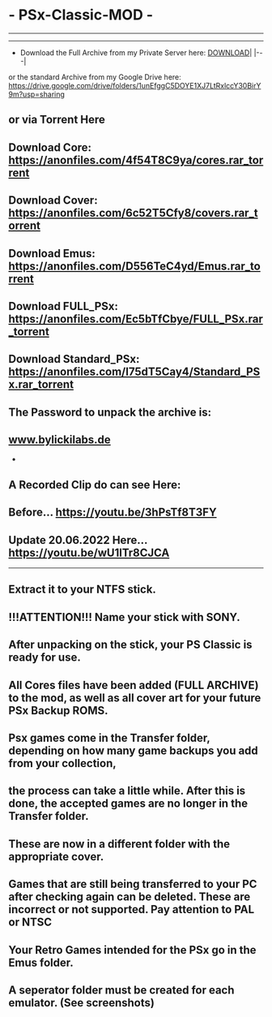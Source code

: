 # - PSx-Classic-MOD -
-----------------
-----------------
- Download the Full Archive from my Private Server here: [DOWNLOAD](https://os5.mycloud.com/action/share/43ce7929-9370-4ff5-b561-b26343c135d8)|
|---|

or the standard Archive from my Google Drive here: https://drive.google.com/drive/folders/1unEfggC5DOYE1XJ7LtRxlccY30BirY9m?usp=sharing

or via Torrent Here
-
Download Core: https://anonfiles.com/4f54T8C9ya/cores.rar_torrent
-
Download Cover: https://anonfiles.com/6c52T5Cfy8/covers.rar_torrent
-
Download Emus: https://anonfiles.com/D556TeC4yd/Emus.rar_torrent
-
Download FULL_PSx: https://anonfiles.com/Ec5bTfCbye/FULL_PSx.rar_torrent
-
Download Standard_PSx: https://anonfiles.com/I75dT5Cay4/Standard_PSx.rar_torrent
-
The Password to unpack the archive is: 
-
www.bylickilabs.de
-
-
A Recorded Clip do can see Here:
-
Before... https://youtu.be/3hPsTf8T3FY
-
Update 20.06.2022 Here... https://youtu.be/wU1lTr8CJCA
-------------------
-------------------
Extract it to your NTFS stick.
-
!!!ATTENTION!!! 
Name your stick with SONY.
-
After unpacking on the stick, your PS Classic is ready for use.
-
All Cores files have been added (FULL ARCHIVE) to the mod, as well as all cover art for your future PSx Backup ROMS. 
-
Psx games come in the Transfer folder, depending on how many game backups you add from your collection,
-
the process can take a little while. After this is done, the accepted games are no longer in the Transfer folder.
-
These are now in a different folder with the appropriate cover.
-
Games that are still being transferred to your PC after checking again can be deleted. These are incorrect or not supported. Pay attention to PAL or NTSC
-
Your Retro Games intended for the PSx go in the Emus folder.
-
A seperator folder must be created for each emulator. 
(See screenshots)
-
